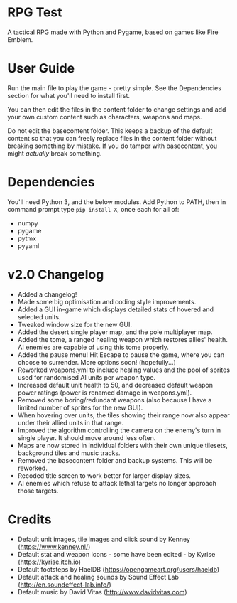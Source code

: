 # RPG Test
A tactical RPG made with Python and Pygame, based on games like Fire Emblem.

# User Guide
Run the main file to play the game - pretty simple. See the Dependencies section for what you'll need to install first.

You can then edit the files in the content folder to change settings and add your own custom content such as characters, weapons and maps.

Do not edit the basecontent folder. This keeps a backup of the default content so that you can freely replace files in the content folder without breaking something by mistake. If you do tamper with basecontent, you might *actually* break something.

# Dependencies
You'll need Python 3, and the below modules. Add Python to PATH, then in command prompt type `pip install X`, once each for all of:
 - numpy
 - pygame
 - pytmx
 - pyyaml

# v2.0 Changelog
 - Added a changelog!
 - Made some big optimisation and coding style improvements.
 - Added a GUI in-game which displays detailed stats of hovered and selected units.
 - Tweaked window size for the new GUI.
 - Added the desert single player map, and the pole multiplayer map.
 - Added the tome, a ranged healing weapon which restores allies' health. AI enemies are capable of using this tome properly.
 - Added the pause menu! Hit Escape to pause the game, where you can choose to surrender. More options soon! (hopefully...)
 - Reworked weapons.yml to include healing values and the pool of sprites used for randomised AI units per weapon type.
 - Increased default unit health to 50, and decreased default weapon power ratings (power is renamed damage in weapons.yml).
 - Removed some boring/redundant weapons (also because I have a limited number of sprites for the new GUI).
 - When hovering over units, the tiles showing their range now also appear under their allied units in that range.
 - Improved the algorithm controlling the camera on the enemy's turn in single player. It should move around less often.
 - Maps are now stored in individual folders with their own unique tilesets, background tiles and music tracks.
 - Removed the basecontent folder and backup systems. This will be reworked.
 - Recoded title screen to work better for larger display sizes.
 - AI enemies which refuse to attack lethal targets no longer approach those targets.

# Credits
 - Default unit images, tile images and click sound by Kenney (https://www.kenney.nl/)
 - Default stat and weapon icons - some have been edited - by Kyrise (https://kyrise.itch.io)
 - Default footsteps by HaelDB (https://opengameart.org/users/haeldb)
 - Default attack and healing sounds by Sound Effect Lab (http://en.soundeffect-lab.info/)
 - Default music by David Vitas (http://www.davidvitas.com)
